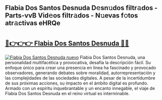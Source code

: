 ## Flabia Dos Santos Desnuda D𝚎sn𝚞dos filtr𝚊dos - Parts-vvB Vid𝚎os filtr𝚊dos - N𝚞evas f𝚘tos atr𝚊ctivas eHRQe

# <h2><a href="http://mb6dk5.tromn.icu/?c=Flabia+Dos+Santos+Desnuda">🔗👉👉👉 Flabia Dos Santos Desnuda 🔗🔗</a></h2>

[![Flabia Dos Santos Desnuda nuevo](https://i.imgur.com/pEAQMta.gif)](http://mb6dk5.tromn.icu/?c=Flabia+Dos+Santos+Desnuda)
Flabia Dos Santos Desnuda, una personalidad multifacética y provocativa, desafía la descripción fácil. Su enfoque único para crear una presencia en línea ha fascinado y provocado observadores, generando debates sobre moralidad, autorrepresentación y las complejidades de las sociedades digitales. A pesar de la incertidumbre de sus próximas acciones, su impacto en el ámbito digital es profundo. Armado con un espíritu inquebrantable y un encanto innegable, el viaje de Flabia Dos Santos Desnuda en el reino virtual es interminable.
